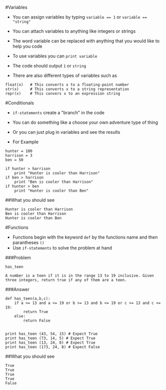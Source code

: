 #Variables
* You can assign variables by typing ```variable == 1``` or ```variable == "string"``` 
* You can attach variables to anything like integers or strings
* The word variable can be replaced with anything that you would like to help you code

* To use variables you can ```print variable```
* The code should output ```1``` or ```string```

* There are also different types of variables such as 

```
float(x)   # This converts x to a floating-point number
str(x)	   # This converts x to a string representation
repr(x)    # This convers x to an expression string
```

#Conditionals
* ```if-statements``` create a "branch" in the code
* You can do something like a choose your own adventure type of thing
* Or you can just plug in variables and see the results


* For Example 
```
hunter = 100
harrison = 3
ben = 50 

if hunter > harrison
	print "Hunter is cooler than Harrison"
if ben > harrison 
	print "Ben is cooler than Harrison"
if hunter > ben
	print "Hunter is cooler than Ben"
```

##What you should see
```
Hunter is cooler than Harrison
Ben is cooler than Harrison
Hunter is cooler than Ben
```
 

#Functions
* Functions begin with the keyword ```def``` by the functions name and then parantheses ```()```
* Use ```if-statements``` to solve the problem at hand 

###Problem
```
has_teen

A number is a teen if it is in the range 13 to 19 inclusive. Given three integers, return true if any of them are a teen.
```
###Answer
```
def has_teen(a,b,c):
	if a >= 13 and a <= 19 or b >= 13 and b <= 19 or c >= 13 and c <= 19:
		return True
	else:
		return False


print has_teen (43, 54, 15) # Expect True
print has_teen (73, 14, 5) # Expect True
print has_teen (13, 24, 8) # Expect True
print has_teen (173, 24, 8) # Expect False
```

##What you should see
```
True
True
True
True
False
```